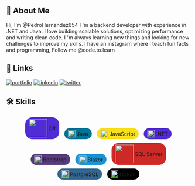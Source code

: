 ## 🚀 About Me
Hi, I’m @PedroHernandez654
I 'm a backend developer with experience in .NET and Java. I love building scalable solutions, optimizing performance and writing clean code. I 'm always learning new things and looking for new challenges to improve my skills.
I have an instagram where I teach fun facts and programming, Follow me @code.to.learn

## 🔗 Links
[![portfolio](https://img.shields.io/badge/my_portfolio-000?style=for-the-badge&logo=ko-fi&logoColor=white)](https://katherineoelsner.com/https://pedrohernandez654.github.io/Pedro_Hernandez_Portafolio/)
[![linkedin](https://img.shields.io/badge/linkedin-0A66C2?style=for-the-badge&logo=linkedin&logoColor=white)](https://www.linkedin.com/http://www.linkedin.com/in/pedro-david-hernandez-dzul)
[![twitter](https://img.shields.io/badge/twitter-1DA1F2?style=for-the-badge&logo=twitter&logoColor=white)](https://twitter.com/)


## 🛠 Skills
<p align="center">
  <span style="display: inline-flex; align-items: center; background: #512BD4; border-radius: 20px; padding: 5px 10px; margin: 5px;">
    <img src="https://upload.wikimedia.org/wikipedia/commons/4/4f/Csharp_Logo.png" width="50">&nbsp;C#
  </span>
  
  <span style="display: inline-flex; align-items: center; background: #007396; border-radius: 20px; padding: 5px 10px; margin: 5px;">
    <img src="https://upload.wikimedia.org/wikipedia/de/e/e1/Java-Logo.svg" width="20">&nbsp;Java
  </span>

  <span style="display: inline-flex; align-items: center; background: #F7DF1E; border-radius: 20px; padding: 5px 10px; margin: 5px;">
    <img src="https://upload.wikimedia.org/wikipedia/commons/6/6a/JavaScript-logo.png" width="20">&nbsp;JavaScript
  </span>

  <span style="display: inline-flex; align-items: center; background: #512BD4; border-radius: 20px; padding: 5px 10px; margin: 5px;">
    <img src="https://upload.wikimedia.org/wikipedia/commons/e/ee/.NET_Core_Logo.svg" width="20">&nbsp;.NET
  </span>

  <span style="display: inline-flex; align-items: center; background: #563D7C; border-radius: 20px; padding: 5px 10px; margin: 5px;">
    <img src="https://upload.wikimedia.org/wikipedia/commons/b/b2/Bootstrap_logo.svg" width="20">&nbsp;Bootstrap
  </span>

  <span style="display: inline-flex; align-items: center; background: #1992D4; border-radius: 20px; padding: 5px 10px; margin: 5px;">
    <img src="https://upload.wikimedia.org/wikipedia/commons/d/d0/Blazor.png" width="20">&nbsp;Blazor
  </span>

  <span style="display: inline-flex; align-items: center; background: #CC2927; border-radius: 20px; padding: 5px 10px; margin: 5px;">
    <img src="https://upload.wikimedia.org/wikipedia/commons/9/99/Logo_M_SQL_Server.png" width="50">&nbsp;SQL Server
  </span>

  <span style="display: inline-flex; align-items: center; background: #336791; border-radius: 20px; padding: 5px 10px; margin: 5px;">
    <img src="https://upload.wikimedia.org/wikipedia/commons/2/29/Postgresql_elephant.svg" width="20">&nbsp;PostgreSQL
  </span>

  <span style="display: inline-flex; align-items: center; background: #000000; border-radius: 20px; padding: 5px 10px; margin: 5px;">
    <img src="https://upload.wikimedia.org/wikipedia/commons/e/e9/Notion-logo.svg" width="20">&nbsp;Notion
  </span>
</p>






<!---
PedroHernandez654/PedroHernandez654 is a ✨ special ✨ repository because its `README.md` (this file) appears on your GitHub profile.
You can click the Preview link to take a look at your changes.
--->
